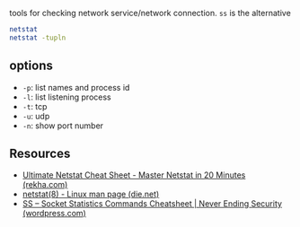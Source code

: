 tools for checking network service/network connection. `ss` is the alternative

```bash
netstat
netstat -tupln
```

## options
- `-p`: list names and process id
- `-l`: list listening process
- `-t`: tcp
- `-u`: udp
- `-n`: show port number


## Resources
-   [Ultimate Netstat Cheat Sheet - Master Netstat in 20 Minutes (rekha.com)](https://www.rekha.com/netstat-cheat-sheet-for-newbies.html)
-   [netstat(8) - Linux man page (die.net)](https://linux.die.net/man/8/netstat)
-   [SS – Socket Statistics Commands Cheatsheet | Never Ending Security (wordpress.com)](https://neverendingsecurity.wordpress.com/2015/04/13/ss-socket-statistics-commands-cheatsheet/)